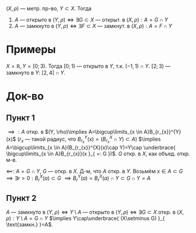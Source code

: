 $(X, \rho)$ — метр. пр-во, $Y\subset X$. Тогда
1. $A$ — открыто в $(Y, \rho) \iff \exists G \subset X$ — открыт. в $(X, \rho): A=G\cap Y$
2. $A$ — замкнуто в $(Y, \rho) \iff \exists F \subset X$ — замкнут. в $(X, \rho): A=F\cap Y$ 
# Примеры

$X=\mathbb{R}, Y=[0;3)$.
Тогда $[0;1)$ — открыто в $Y$, т.к. $(-1, 1)\cap Y$.
$[2;3)$ — замкнуто в $Y$: $[2,4]\cap Y$.
# Док-во
## Пункт 1

$\implies:A$ откр. в $(Y, \rho)\implies A=\bigcup\limits_{x \in A}B_{r_{x}}^{Y}(x)$ ($r_{x}$ — такой радиус, что $B_{r_{x}}^{Y}(x)=(B_{r_{x}}^{X}\cap Y)\subset A$) $\implies A=\bigcup\limits_{x \in A}(B_{r_{x}}^{X}(x)\cap Y)=Y\cap \underbrace{ \bigcup\limits_{x \in A}B_{r_{x}}(x }_{ =: G })$. $G$ откр. в $X$, как объед. откр. м-в.

$\impliedby$: $A=G\cap Y$, $G$ — откр. в $X$. Д-м, что $A$ откр. в $Y$. Возьмём $x \in A\subset G\implies \exists r>0: B_{r}^{X}(a)\subset G$ $\implies B_{r}^{Y}(a)=B_{r}^{X}(a)\cap Y\subset G\cap Y=A$
## Пункт 2

$A$ — замкнуто в $(Y, \rho) \iff Y\setminus A$ — открыто в $(Y, \rho) \iff \exists G\subset X$ откр. в $(X, \rho):Y\setminus A=G\cap Y$ $\implies Y\cap\underbrace{ (X\setminus G) }_{ \text{замкн.} }=A$. 